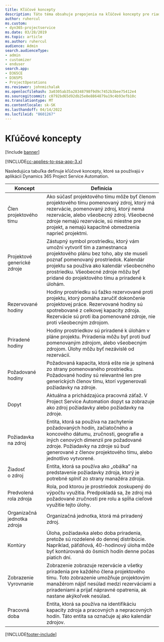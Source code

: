```yaml
---
title: Kľúčové koncepty
description: Táto téma obsahuje prepojenia na kľúčové koncepty pre riadenie zdrojov v Project Service Automation.
author: ruhercul
ms.custom:
- dyn365-projectservice
ms.date: 03/28/2019
ms.topic: article
ms.author: ruhercul
audience: Admin
search.audienceType:
- admin
- customizer
- enduser
search.app:
- D365CE
- D365PS
- ProjectOperations
ms.reviewer: johnmichalak
ms.openlocfilehash: 3a0305ab35a28348798f9d9c7452b3bee75412e4
ms.sourcegitcommit: c0792bd65d92db25e0e8864879a19c4b93efb10c
ms.translationtype: MT
ms.contentlocale: sk-SK
ms.lasthandoff: 04/14/2022
ms.locfileid: "8601267"
---
```

# <a name="key-concepts"></a>Kľúčové koncepty

[!include [banner](../includes/psa-now-project-operations.md)]

[!INCLUDE[cc-applies-to-psa-app-3.x](../includes/cc-applies-to-psa-app-3x.md)]

Nasledujúca tabuľka definuje kľúčové koncepty, ktoré sa používajú v aplikácii Dynamics 365 Project Service Automation.

| Koncept                    | Definícia |
|----------------------------|------------|
| Člen projektového tímu        | Ako súčasť projektového tímu môže byť členom projektového tímu pomenovaný zdroj, ktorý má rezervácie, pomenovaný zdroj, ktorý nemá rezervácie, alebo všeobecný zdroj. Všeobecné zdroje nemajú rezervácie, sú miestne pre projekt, a nemajú kapacitné obmedzenia naprieč projektmi. |
| Projektové generické zdroje   | Zástupný symbol prostriedku, ktorý vám umožní vytvoriť tím a zamestnanca projektového plánu bez toho, aby ste museli poznať pomenovaný prostriedok. Kalendár projektu sa používa ako kalendár všeobecného prostriedku. Všeobecné zdroje môžu byť pridané do projektového tímu a priradené k úlohám. |
| Rezervované hodiny               | Hodiny prostriedku sú ťažko rezervované proti projektu, ktorý pomáha zaručiť dokončenie projektovej práce. Rezervované hodiny sú spotrebované z celkovej kapacity zdroja. Rezervácie sú proti iba pomenované zdroje, nie proti všeobecným zdrojom. |
| Priradené hodiny             | Hodiny prostriedkov sú priradené k úlohám v pláne projektu. Priradenia môžu byť proti buď pomenovaným zdrojom, alebo všeobecným zdrojom. Úlohy môžu byť nezávislé od rezervácií. |
| Požadované hodiny             | Požadovaná kapacita, ktorá ešte nie je splnená zo strany pomenovaného prostriedku. Požadované hodiny sú relevantné len pre generických členov tímu, ktorí vygenerovali požiadavky na zdroje. |
| Dopyt                     | Aktuálna a prichádzajúca pracovná záťaž. V Project Service Automation dopyt sa zobrazuje ako zdroj požiadavky alebo požiadavky na zdroje. |
| Požiadavka na zdroj       | Entita, ktorá sa používa na zachytenie požadovaných hodín, začiatočného a koncového dátumu, zručnosti, geografie a iných cenových dimenzií pre požadované zdroje. Požiadavky na zdroje sú buď generované z členov projektového tímu, alebo jednotlivo vytvorené. |
| Žiadosť o zdroj           | Entita, ktorá sa používa ako „obálka” na predstavenie požiadavky zdroja, ktorý je potrebné splniť zo strany manažéra zdroja. |
| Predvolená rola zdroja      | Rola, pod ktorou je prostriedok zoskupený do výpočtu využitia. Predpokladá sa, že zdroj má požadované zručnosti pre rolu a spĺňa cieľové využitie tejto úlohy. |
| Organizačná jednotka zdroja | Organizačná jednotka, ktorá má priradený zdroj. |
| Kontúry                    | Úloha, požiadavka alebo doba priradenia, pretože sú rozdelené do dennej distribúcie. Napríklad, päťdňová, 40-hodinový úloha môže byť kontúrovaná do ôsmich hodín denne počas piatich dní. |
| Zobrazenie Vyrovnanie        | Zobrazenie zobrazuje rezervácie a všetky priradenia pre každého člena projektového tímu. Toto zobrazenie umožňuje projektovým manažérom nájsť nesúlad medzi rezerváciami a priradeniami a prijať nápravné opatrenia, ak nastane akýkoľvek nesúlad. |
| Pracovná doba                 | Entita, ktorá sa používa na identifikáciu kapacity zdroja a pracovných a nepracovných hodín. Táto entita sa označuje aj ako kalendár zdrojov. |


[!INCLUDE[footer-include](../includes/footer-banner.md)]

